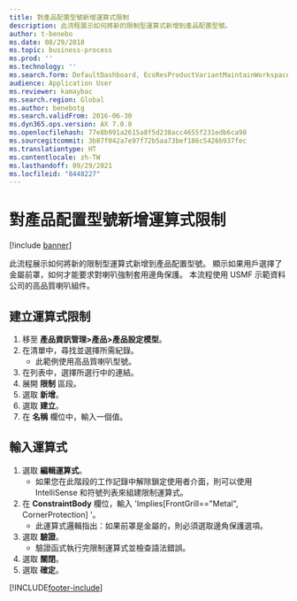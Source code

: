 ```yaml
---
title: 對產品配置型號新增運算式限制
description: 此流程展示如何將新的限制型運算式新增到產品配置型號。
author: t-benebo
ms.date: 08/29/2018
ms.topic: business-process
ms.prod: ''
ms.technology: ''
ms.search.form: DefaultDashboard, EcoResProductVariantMaintainWorkspace, PCProductConfigurationModelListPage, PCProductConfigurationModelDetails, SysClientPolymorphicCreateSelector, PCConstraintEditor, PCRuntimeConfiguratorValidate
audience: Application User
ms.reviewer: kamaybac
ms.search.region: Global
ms.author: benebotg
ms.search.validFrom: 2016-06-30
ms.dyn365.ops.version: AX 7.0.0
ms.openlocfilehash: 77e8b991a2615a8f5d238acc4655f231edb6ca98
ms.sourcegitcommit: 3b87f042a7e97f72b5aa73bef186c5426b937fec
ms.translationtype: HT
ms.contentlocale: zh-TW
ms.lasthandoff: 09/29/2021
ms.locfileid: "8448227"
---
```

# <a name="add-an-expression-constraint-to-a-product-configuration-model"></a>對產品配置型號新增運算式限制

[!include [banner](../../includes/banner.md)]

此流程展示如何將新的限制型運算式新增到產品配置型號。 顯示如果用戶選擇了金屬前罩，如何才能要求對喇叭強制套用邊角保護。 本流程使用 USMF 示範資料公司的高品質喇叭組件。

## <a name="create-an-expression-constraint"></a>建立運算式限制

1. 移至 **產品資訊管理\>產品\>產品設定模型**。
3. 在清單中，尋找並選擇所需紀錄。
    * 此範例使用高品質喇叭型號。  
4. 在列表中，選擇所選行中的連結。
5. 展開 **限制** 區段。
6. 選取 **新增**。
7. 選取 **建立**。
8. 在 **名稱** 欄位中，輸入一個值。

## <a name="enter-expression"></a>輸入運算式

1. 選取 **編輯運算式**。
    * 如果您在此階段的工作記錄中解除鎖定使用者介面，則可以使用 IntelliSense 和符號列表來組建限制運算式。  
2. 在 **ConstraintBody** 欄位，輸入 'Implies[FrontGrill=="Metal", CornerProtection] '。
    * 此運算式邏輯指出：如果前罩是金屬的，則必須選取邊角保護選項。  
3. 選取 **驗證**。
    * 驗證函式執行完限制運算式並檢查語法錯誤。  
4. 選取 **關閉**。
5. 選取 **確定**。



[!INCLUDE[footer-include](../../../includes/footer-banner.md)]